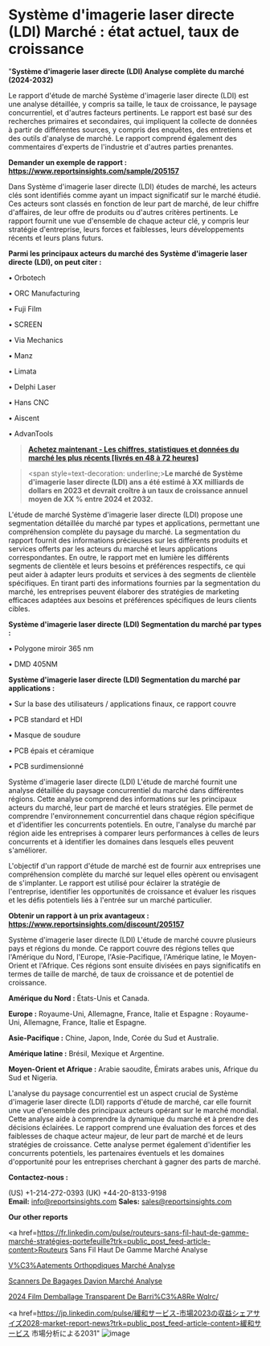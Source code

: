 # Système d'imagerie laser directe (LDI) Marché : état actuel, taux de croissance

"<strong>Système d'imagerie laser directe (LDI) Analyse complète du marché (2024-2032)</strong>

Le rapport d'étude de marché Système d'imagerie laser directe (LDI) est une analyse détaillée, y compris sa taille, le taux de croissance, le paysage concurrentiel, et d'autres facteurs pertinents. Le rapport est basé sur des recherches primaires et secondaires, qui impliquent la collecte de données à partir de différentes sources, y compris des enquêtes, des entretiens et des outils d'analyse de marché. Le rapport comprend également des commentaires d'experts de l'industrie et d'autres parties prenantes.

<strong>Demander un exemple de rapport : </strong><strong><a href=https://www.reportsinsights.com/sample/205157>https://www.reportsinsights.com/sample/205157</a></strong>

Dans Système d'imagerie laser directe (LDI) études de marché, les acteurs clés sont identifiés comme ayant un impact significatif sur le marché étudié. Ces acteurs sont classés en fonction de leur part de marché, de leur chiffre d'affaires, de leur offre de produits ou d'autres critères pertinents. Le rapport fournit une vue d'ensemble de chaque acteur clé, y compris leur stratégie d'entreprise, leurs forces et faiblesses, leurs développements récents et leurs plans futurs.

<strong>Parmi les principaux acteurs du marché des Système d'imagerie laser directe (LDI), on peut citer :</strong>

• Orbotech

• ORC Manufacturing

• Fuji Film

• SCREEN

• Via Mechanics

• Manz

• Limata

• Delphi Laser

• Hans CNC

• Aiscent

• AdvanTools

<blockquote><a href=https://reportsinsights.com/buynow/205157><span style=text-decoration: underline;><strong>Achetez maintenant - Les chiffres, statistiques et données du marché les plus récents [livrés en 48 à 72 heures]</strong></span></a></blockquote>
<blockquote>
<div class=group w-full text-gray-800 dark:text-gray-100 border-b border-black/10 dark:border-gray-900/50 bg-gray-50 dark:bg-[#444654]>
<div class=flex p-4 gap-4 text-base md:gap-6 md:max-w-2xl lg:max-w-xl xl:max-w-3xl md:py-6 lg:px-0 m-auto>
<div class=relative flex flex-col w-[calc(100%-50px)] gap-1 md:gap-3 lg:w-[calc(100%-115px)]>
<div class=flex flex-grow flex-col gap-3>
<div class=min-h-[20px] flex flex-col items-start gap-4 whitespace-pre-wrap break-words>
<div class=result-streaming markdown prose w-full break-words dark:prose-invert light>

<span style=text-decoration: underline;><strong>Le marché de Système d'imagerie laser directe (LDI) ans a été estimé à XX milliards de dollars en 2023 et devrait croître à un taux de croissance annuel moyen de XX % entre 2024 et 2032.</strong></span>

</div>
</div>
</div>
</div>
</div>
</div></blockquote>
L'étude de marché Système d'imagerie laser directe (LDI) propose une segmentation détaillée du marché par types et applications, permettant une compréhension complète du paysage du marché. La segmentation du rapport fournit des informations précieuses sur les différents produits et services offerts par les acteurs du marché et leurs applications correspondantes. En outre, le rapport met en lumière les différents segments de clientèle et leurs besoins et préférences respectifs, ce qui peut aider à adapter leurs produits et services à des segments de clientèle spécifiques. En tirant parti des informations fournies par la segmentation du marché, les entreprises peuvent élaborer des stratégies de marketing efficaces adaptées aux besoins et préférences spécifiques de leurs clients cibles.

<strong>Système d'imagerie laser directe (LDI) Segmentation du marché par types :</strong>

• Polygone miroir 365 nm

• DMD 405NM

<strong>Système d'imagerie laser directe (LDI) Segmentation du marché par applications :</strong>

• Sur la base des utilisateurs / applications finaux, ce rapport couvre

• PCB standard et HDI

• Masque de soudure

• PCB épais et céramique

• PCB surdimensionné

Système d'imagerie laser directe (LDI) L'étude de marché fournit une analyse détaillée du paysage concurrentiel du marché dans différentes régions. Cette analyse comprend des informations sur les principaux acteurs du marché, leur part de marché et leurs stratégies. Elle permet de comprendre l'environnement concurrentiel dans chaque région spécifique et d'identifier les concurrents potentiels. En outre, l'analyse du marché par région aide les entreprises à comparer leurs performances à celles de leurs concurrents et à identifier les domaines dans lesquels elles peuvent s'améliorer.

L'objectif d'un rapport d'étude de marché est de fournir aux entreprises une compréhension complète du marché sur lequel elles opèrent ou envisagent de s'implanter. Le rapport est utilisé pour éclairer la stratégie de l'entreprise, identifier les opportunités de croissance et évaluer les risques et les défis potentiels liés à l'entrée sur un marché particulier.

<strong>Obtenir un rapport à un prix avantageux : <a href=https://www.reportsinsights.com/discount/205157>https://www.reportsinsights.com/discount/205157</a></strong>

Système d'imagerie laser directe (LDI) L'étude de marché couvre plusieurs pays et régions du monde. Ce rapport couvre des régions telles que l'Amérique du Nord, l'Europe, l'Asie-Pacifique, l'Amérique latine, le Moyen-Orient et l'Afrique. Ces régions sont ensuite divisées en pays significatifs en termes de taille de marché, de taux de croissance et de potentiel de croissance.

<strong>Amérique du Nord :</strong> États-Unis et Canada.

<strong>Europe :</strong> Royaume-Uni, Allemagne, France, Italie et Espagne : Royaume-Uni, Allemagne, France, Italie et Espagne.

<strong>Asie-Pacifique :</strong> Chine, Japon, Inde, Corée du Sud et Australie.

<strong>Amérique latine :</strong> Brésil, Mexique et Argentine.

<strong>Moyen-Orient et Afrique :</strong> Arabie saoudite, Émirats arabes unis, Afrique du Sud et Nigeria.

L'analyse du paysage concurrentiel est un aspect crucial de Système d'imagerie laser directe (LDI) rapports d'étude de marché, car elle fournit une vue d'ensemble des principaux acteurs opérant sur le marché mondial. Cette analyse aide à comprendre la dynamique du marché et à prendre des décisions éclairées. Le rapport comprend une évaluation des forces et des faiblesses de chaque acteur majeur, de leur part de marché et de leurs stratégies de croissance. Cette analyse permet également d'identifier les concurrents potentiels, les partenaires éventuels et les domaines d'opportunité pour les entreprises cherchant à gagner des parts de marché.

<strong>Contactez-nous :</strong>

(US) +1-214-272-0393
(UK) +44-20-8133-9198
<strong>Email:</strong> <a>info@reportsinsights.com</a>
<strong>Sales:</strong> <a>sales@reportsinsights.com</a>

<strong>Our other reports</strong>

<a href=https://fr.linkedin.com/pulse/routeurs-sans-fil-haut-de-gamme-marché-stratégies-portefeuille?trk=public_post_feed-article-content>Routeurs Sans Fil Haut De Gamme Marché Analyse</a>

<a href=https://www.linkedin.com/pulse/v%C3%AAtements-orthop%C3%A9diques-march%C3%A9-taille-part-perspectives-whx7f/>V%C3%Aatements Orthopdiques Marché Analyse</a>

<a href=https://www.linkedin.com/pulse/scanners-de-bagages-davion-march%C3%A9-secteurs-f4m6f/>Scanners De Bagages Davion Marché Analyse</a>

<a href=https://www.linkedin.com/pulse/2024-film-demballage-transparent-de-barri%C3%A8re-wqlrc/>2024 Film Demballage Transparent De Barri%C3%A8Re Wqlrc/</a>

<a href=https://jp.linkedin.com/pulse/緩和サービス-市場2023の収益シェアサイズ2028-market-report-news?trk=public_post_feed-article-content>緩和サービス 市場分析による2031</a>"
![image](https://github.com/daminid12/RImarketTech/assets/158430485/220e655f-54ba-438b-b4d1-d05d573d9fc0)
